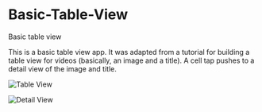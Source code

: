 # Basic-Table-View
Basic table view

This is a basic table view app. It was adapted from a tutorial for building a table view for videos (basically, an image and a title). 
A cell tap pushes to a detail view of the image and title.

![Table View](https://user-images.githubusercontent.com/120228798/228647168-6daa204e-5d14-4028-a07d-b8158a3eecea.png)

![Detail View](https://user-images.githubusercontent.com/120228798/228647206-81d77e7d-2934-448b-9790-e03c5ea980a4.png)
